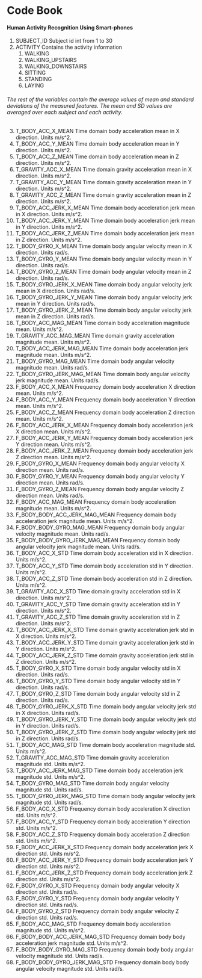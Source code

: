 # Code Book
#### Human Activity Recognition Using Smart-phones

1. SUBJECT_ID
     Subject id int from 1 to 30
2. ACTIVITY
     Contains the activity information 
     1. WALKING
     2. WALKING_UPSTAIRS
     3. WALKING_DOWNSTAIRS
     4. SITTING
     5. STANDING
     6. LAYING
	 
###### The rest of the variables contain the average values of mean and standard deviations of the measured features. The mean and SD values are averaged over each subject and each activity.

3. T_BODY_ACC_X_MEAN
   Time domain body acceleration mean in X direction. Units m/s^2.
4. T_BODY_ACC_Y_MEAN
   Time domain body acceleration mean in Y direction. Units m/s^2.
5. T_BODY_ACC_Z_MEAN
   Time domain body acceleration mean in Z direction. Units m/s^2.
6. T_GRAVITY_ACC_X_MEAN
   Time domain gravity acceleration mean in X direction. Units m/s^2.
7. T_GRAVITY_ACC_Y_MEAN
   Time domain gravity acceleration mean in Y direction. Units m/s^2.
8. T_GRAVITY_ACC_Z_MEAN
   Time domain gravity acceleration mean in Z direction. Units m/s^2.
9. T_BODY_ACC_JERK_X_MEAN
   Time domain body acceleration jerk mean in X direction. Units m/s^2.
10. T_BODY_ACC_JERK_Y_MEAN
    Time domain body acceleration jerk mean in Y direction. Units m/s^2.
11. T_BODY_ACC_JERK_Z_MEAN
    Time domain body acceleration jerk mean in Z direction. Units m/s^2.
12. T_BODY_GYRO_X_MEAN
    Time domain body angular velocity mean in X direction. Units rad/s.
13. T_BODY_GYRO_Y_MEAN
    Time domain body angular velocity mean in Y direction. Units rad/s.
14. T_BODY_GYRO_Z_MEAN
    Time domain body angular velocity mean in Z direction. Units rad/s.
15. T_BODY_GYRO_JERK_X_MEAN
    Time domain body angular velocity jerk mean in X direction. Units rad/s.
16. T_BODY_GYRO_JERK_Y_MEAN
    Time domain body angular velocity jerk mean in Y direction. Units rad/s.
17. T_BODY_GYRO_JERK_Z_MEAN
    Time domain body angular velocity jerk mean in Z direction. Units rad/s.
18. T_BODY_ACC_MAG_MEAN
    Time domain body acceleration magnitude mean. Units m/s^2.
19. T_GRAVITY_ACC_MAG_MEAN
    Time domain gravity acceleration magnitude mean. Units m/s^2.
20. T_BODY_ACC_JERK_MAG_MEAN
    Time domain body acceleration jerk magnitude mean. Units m/s^2.
21. T_BODY_GYRO_MAG_MEAN
    Time domain body angular velocity magnitude mean. Units rad/s.
22. T_BODY_GYRO_JERK_MAG_MEAN
    Time domain body angular velocity jerk magnitude mean. Units rad/s.
23. F_BODY_ACC_X_MEAN
    Frequency domain body acceleration X direction mean. Units m/s^2.
24. F_BODY_ACC_Y_MEAN
    Frequency domain body acceleration Y direction mean. Units m/s^2.
25. F_BODY_ACC_Z_MEAN
    Frequency domain body acceleration Z direction mean. Units m/s^2.
26. F_BODY_ACC_JERK_X_MEAN
    Frequency domain body acceleration jerk X direction mean. Units m/s^2.
27. F_BODY_ACC_JERK_Y_MEAN
    Frequency domain body acceleration jerk Y direction mean. Units m/s^2.
28. F_BODY_ACC_JERK_Z_MEAN
    Frequency domain body acceleration jerk Z direction mean. Units m/s^2.
29. F_BODY_GYRO_X_MEAN
    Frequency domain body angular velocity X direction mean. Units rad/s.
30. F_BODY_GYRO_Y_MEAN
    Frequency domain body angular velocity Y direction mean. Units rad/s.
31. F_BODY_GYRO_Z_MEAN
    Frequency domain body angular velocity Z direction mean. Units rad/s.
32. F_BODY_ACC_MAG_MEAN
    Frequency domain body acceleration magnitude mean. Units m/s^2.
33. F_BODY_BODY_ACC_JERK_MAG_MEAN
    Frequency domain body acceleration jerk magnitude mean. Units m/s^2.
34. F_BODY_BODY_GYRO_MAG_MEAN
    Frequency domain body angular velocity magnitude mean. Units rad/s.
35. F_BODY_BODY_GYRO_JERK_MAG_MEAN
    Frequency domain body angular velocity jerk magnitude mean. Units rad/s. 
36. T_BODY_ACC_X_STD
    Time domain body acceleration std in X direction. Units m/s^2.
37. T_BODY_ACC_Y_STD
    Time domain body acceleration std in Y direction. Units m/s^2.
38. T_BODY_ACC_Z_STD
    Time domain body acceleration std in Z direction. Units m/s^2.
39. T_GRAVITY_ACC_X_STD
    Time domain gravity acceleration std in X direction. Units m/s^2.
40. T_GRAVITY_ACC_Y_STD
    Time domain gravity acceleration std in Y direction. Units m/s^2.
41. T_GRAVITY_ACC_Z_STD
    Time domain gravity acceleration std in Z direction. Units m/s^2.
42. T_BODY_ACC_JERK_X_STD
    Time domain gravity acceleration jerk std in X direction. Units m/s^2.
43. T_BODY_ACC_JERK_Y_STD
    Time domain gravity acceleration jerk std in Y direction. Units m/s^2.
44. T_BODY_ACC_JERK_Z_STD
    Time domain gravity acceleration jerk std in Z direction. Units m/s^2.
45. T_BODY_GYRO_X_STD
    Time domain body angular velocity std in X direction. Units rad/s.
46. T_BODY_GYRO_Y_STD
    Time domain body angular velocity std in Y direction. Units rad/s.
47. T_BODY_GYRO_Z_STD
    Time domain body angular velocity std in Z direction. Units rad/s.
48. T_BODY_GYRO_JERK_X_STD
    Time domain body angular velocity jerk std in X direction. Units rad/s.
49. T_BODY_GYRO_JERK_Y_STD
    Time domain body angular velocity jerk std in Y direction. Units rad/s.
50. T_BODY_GYRO_JERK_Z_STD
    Time domain body angular velocity jerk std in Z direction. Units rad/s.
51. T_BODY_ACC_MAG_STD
    Time domain body acceleration magnitude std. Units m/s^2.
52. T_GRAVITY_ACC_MAG_STD
    Time domain gravity acceleration magnitude std. Units m/s^2.
53. T_BODY_ACC_JERK_MAG_STD
    Time domain body acceleration jerk magnitude std. Units m/s^2.
54. T_BODY_GYRO_MAG_STD
    Time domain body angular velocity magnitude std. Units rad/s.
55. T_BODY_GYRO_JERK_MAG_STD
    Time domain body angular velocity jerk magnitude std. Units rad/s.
56. F_BODY_ACC_X_STD
    Frequency domain body acceleration X direction std. Units m/s^2.
57. F_BODY_ACC_Y_STD
    Frequency domain body acceleration Y direction std. Units m/s^2.
58. F_BODY_ACC_Z_STD
    Frequency domain body acceleration Z direction std. Units m/s^2.
59. F_BODY_ACC_JERK_X_STD
    Frequency domain body acceleration jerk X direction std. Units m/s^2.
60. F_BODY_ACC_JERK_Y_STD
    Frequency domain body acceleration jerk Y direction std. Units m/s^2.
61. F_BODY_ACC_JERK_Z_STD
    Frequency domain body acceleration jerk Z direction std. Units m/s^2.
62. F_BODY_GYRO_X_STD
    Frequency domain body angular velocity X direction std. Units rad/s.
63. F_BODY_GYRO_Y_STD
    Frequency domain body angular velocity Y direction std. Units rad/s.
64. F_BODY_GYRO_Z_STD
    Frequency domain body angular velocity Z direction std. Units rad/s.
65. F_BODY_ACC_MAG_STD
    Frequency domain body acceleration magnitude std. Units m/s^2.
66. F_BODY_BODY_ACC_JERK_MAG_STD
    Frequency domain body body acceleration jerk magnitude std. Units m/s^2.
67. F_BODY_BODY_GYRO_MAG_STD
    Frequency domain body body angular velocity magnitude std. Units rad/s.
68. F_BODY_BODY_GYRO_JERK_MAG_STD
    Frequency domain body body angular velocity magnitude std. Units rad/s.
